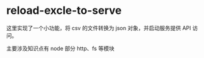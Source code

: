 # reload-excle-to-serve

这里实现了一个小功能，将 csv 的文件转换为 json 对象，并启动服务提供 API 访问。

主要涉及知识点有 node 部分 http、fs 等模块
